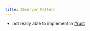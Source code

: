 ```yaml
---
title: Observer Pattern
---
```


- not really able to implement in [#rust]

[#rust]: ../rust/_index.md
